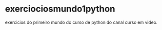 # exerciociosmundo1python
 exercicios do primeiro mundo do curso de python do canal curso em video.
